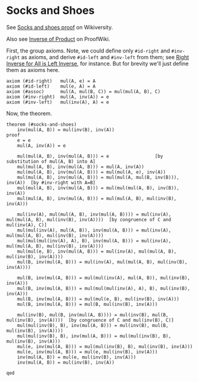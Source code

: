 Socks and Shoes
===============

See [Socks and shoes proof](https://en.wikiversity.org/wiki/Introduction_to_group_theory/Socks_and_shoes_proof)
on Wikiversity.

Also see [Inverse of Product](https://proofwiki.org/wiki/Inverse_of_Product) on ProofWiki.

First, the group axioms.  Note, we could define only `#id-right` and `#inv-right` as axioms,
and derive `#id-left` and `#inv-left` from them; see
[Right Inverse for All is Left Inverse](semigroup-right-inverse-is-left.eqthy.md), for instance.
But for brevity we'll just define them as axioms here.

    axiom (#id-right)   mul(A, e) = A
    axiom (#id-left)    mul(e, A) = A
    axiom (#assoc)      mul(A, mul(B, C)) = mul(mul(A, B), C)
    axiom (#inv-right)  mul(A, inv(A)) = e
    axiom (#inv-left)   mul(inv(A), A) = e

Now, the theorem.

    theorem (#socks-and-shoes)
        inv(mul(A, B)) = mul(inv(B), inv(A))
    proof
        e = e
        mul(A, inv(A)) = e

        mul(mul(A, B), inv(mul(A, B))) = e                 [by substitution of mul(A, B) into A]
        mul(mul(A, B), inv(mul(A, B))) = mul(A, inv(A))
        mul(mul(A, B), inv(mul(A, B))) = mul(mul(A, e), inv(A))
        mul(mul(A, B), inv(mul(A, B))) = mul(mul(A, mul(B, inv(B))), inv(A))  [by #inv-right with A=B]
        mul(mul(A, B), inv(mul(A, B))) = mul(mul(mul(A, B), inv(B)), inv(A))
        mul(mul(A, B), inv(mul(A, B))) = mul(mul(A, B), mul(inv(B), inv(A)))

        mul(inv(A), mul(mul(A, B), inv(mul(A, B)))) = mul(inv(A), mul(mul(A, B), mul(inv(B), inv(A))))  [by congruence of C and mul(inv(A), C)]
        mul(mul(inv(A), mul(A, B)), inv(mul(A, B))) = mul(inv(A), mul(mul(A, B), mul(inv(B), inv(A))))
        mul(mul(mul(inv(A), A), B), inv(mul(A, B))) = mul(inv(A), mul(mul(A, B), mul(inv(B), inv(A))))
        mul(mul(e, B), inv(mul(A, B))) = mul(inv(A), mul(mul(A, B), mul(inv(B), inv(A))))
        mul(B, inv(mul(A, B))) = mul(inv(A), mul(mul(A, B), mul(inv(B), inv(A))))

        mul(B, inv(mul(A, B))) = mul(mul(inv(A), mul(A, B)), mul(inv(B), inv(A)))
        mul(B, inv(mul(A, B))) = mul(mul(mul(inv(A), A), B), mul(inv(B), inv(A)))
        mul(B, inv(mul(A, B))) = mul(mul(e, B), mul(inv(B), inv(A)))
        mul(B, inv(mul(A, B))) = mul(B, mul(inv(B), inv(A)))

        mul(inv(B), mul(B, inv(mul(A, B)))) = mul(inv(B), mul(B, mul(inv(B), inv(A))))  [by congruence of C and mul(inv(B), C)]
        mul(mul(inv(B), B), inv(mul(A, B))) = mul(inv(B), mul(B, mul(inv(B), inv(A))))
        mul(mul(inv(B), B), inv(mul(A, B))) = mul(mul(inv(B), B), mul(inv(B), inv(A)))
        mul(e, inv(mul(A, B))) = mul(mul(inv(B), B), mul(inv(B), inv(A)))
        mul(e, inv(mul(A, B))) = mul(e, mul(inv(B), inv(A)))
        inv(mul(A, B)) = mul(e, mul(inv(B), inv(A)))
        inv(mul(A, B)) = mul(inv(B), inv(A))

    qed
